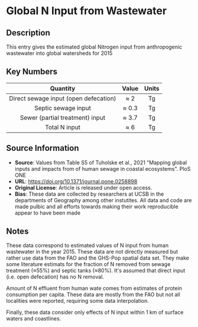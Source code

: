 
# Global N Input from Wastewater

## Description
This entry gives the estimated global Nitrogen input from 
anthropogenic wastewater into global watersheds for 2015 

## Key Numbers
| **Quantity** | **Value** | **Units** |
|:--:|:--:|:--:|
| Direct sewage input (open defecation) | ≈ 2 | Tg |
| Septic sewage input | ≈ 0.3 | Tg |
| Sewer (partial treatment) input | ≈ 3.7 | Tg |
| Total N input | ≈ 6 | Tg |


## Source Information
* **Source**: Values from Table S5 of Tuholske et al., 2021 "Mapping global inputs and impacts from of human sewage in coastal ecosystems". PloS ONE  
* **URL**:  https://doi.org/10.1371/journal.pone.0258898
* **Original License**:   Article is released under open access.
* **Bias**: These data are collected by researchers at UCSB in the departments of Geography among other instutites. All data and code are made pulbic and all efforts towards making their work reproducible appear to have been made 

## Notes
These data correspond to estimated values of N input from human wastewater in the year 2015. These data are not directly measured but rather use data from the FAO and the GHS-Pop spatial data set. They make some literature estimats for the fraction of N removed from sewage treatment (≈55%) and septic tanks (≈80%). It's assumed that direct input (i.e. open defecation) has no N removal.

Amount of N effluent from human wate comes from estimates of protein consumption per capita. These data are mostly from the FAO but not all localities were reported, requiring some data interpolation.

Finally, these data consider only effects of N input within 1 km of surface waters and coastlines.